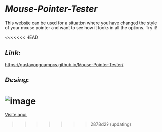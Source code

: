 # *Mouse-Pointer-Tester*
This website can be used for a situation where you have changed the style of your mouse pointer and want to see how it looks in all the options. Try it!

<<<<<<< HEAD
## *Link:*
https://gustavopgcampos.github.io/Mouse-Pointer-Tester/

## *Desing*:
![image](https://github.com/user-attachments/assets/387b8b4c-6b1d-4741-8c19-36759d88a97b)
=======

[Visite aqui: ](https://gustavopgcampos.github.io/Mouse-Pointer-Tester/)
>>>>>>> 2878d29 (updating)
